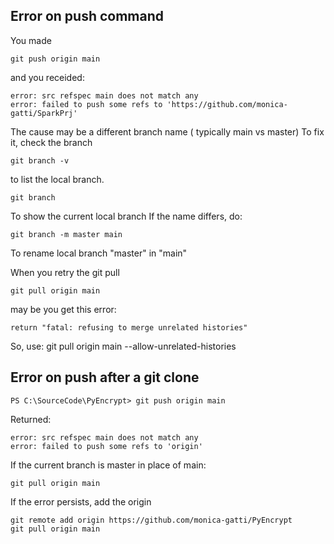 
## Error on push command
You made  
```
git push origin main
```
and you receided:  
```
error: src refspec main does not match any
error: failed to push some refs to 'https://github.com/monica-gatti/SparkPrj'
```
The cause may be a different branch name ( typically main vs master)
To fix it, check the branch

```
git branch -v 
```
to list the local branch.

```
git branch
```
To show the current local branch
If the name differs, do:
```
git branch -m master main
```
To rename local branch "master" in "main"

When you retry the git pull
```
git pull origin main
```
may be you get this error:
```
return "fatal: refusing to merge unrelated histories"
```
So, use:
git pull origin main --allow-unrelated-histories


## Error on push after a git clone

```
PS C:\SourceCode\PyEncrypt> git push origin main
```
Returned:
```
error: src refspec main does not match any
error: failed to push some refs to 'origin'
```
If the current branch is master in place of main:
```
git pull origin main
```
If the error persists, add the origin
```
git remote add origin https://github.com/monica-gatti/PyEncrypt
git pull origin main
```
